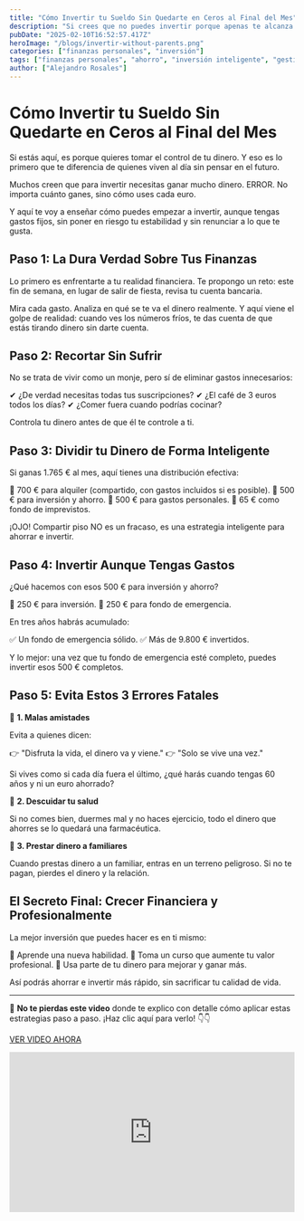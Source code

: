 ```yaml
---
title: "Cómo Invertir tu Sueldo Sin Quedarte en Ceros al Final del Mes"
description: "Si crees que no puedes invertir porque apenas te alcanza para vivir, estás cometiendo un error costoso. Descubre la estrategia que te permitirá ahorrar e invertir sin sacrificar tu calidad de vida."
pubDate: "2025-02-10T16:52:57.417Z"
heroImage: "/blogs/invertir-without-parents.png"
categories: ["finanzas personales", "inversión"]
tags: ["finanzas personales", "ahorro", "inversión inteligente", "gestión financiera", "dinero"]
author: ["Alejandro Rosales"]
---
```

# Cómo Invertir tu Sueldo Sin Quedarte en Ceros al Final del Mes

Si estás aquí, es porque quieres tomar el control de tu dinero. Y eso es lo primero que te diferencia de quienes viven al día sin pensar en el futuro.

Muchos creen que para invertir necesitas ganar mucho dinero. ERROR. No importa cuánto ganes, sino cómo uses cada euro.

Y aquí te voy a enseñar cómo puedes empezar a invertir, aunque tengas gastos fijos, sin poner en riesgo tu estabilidad y sin renunciar a lo que te gusta.

## Paso 1: La Dura Verdad Sobre Tus Finanzas

Lo primero es enfrentarte a tu realidad financiera. Te propongo un reto: este fin de semana, en lugar de salir de fiesta, revisa tu cuenta bancaria.

Mira cada gasto. Analiza en qué se te va el dinero realmente. Y aquí viene el golpe de realidad: cuando ves los números fríos, te das cuenta de que estás tirando dinero sin darte cuenta.

## Paso 2: Recortar Sin Sufrir

No se trata de vivir como un monje, pero sí de eliminar gastos innecesarios:

✔ ¿De verdad necesitas todas tus suscripciones?
✔ ¿El café de 3 euros todos los días?
✔ ¿Comer fuera cuando podrías cocinar?

Controla tu dinero antes de que él te controle a ti.

## Paso 3: Dividir tu Dinero de Forma Inteligente

Si ganas 1.765 € al mes, aquí tienes una distribución efectiva:

📌 700 € para alquiler (compartido, con gastos incluidos si es posible).
📌 500 € para inversión y ahorro.
📌 500 € para gastos personales.
📌 65 € como fondo de imprevistos.

¡OJO! Compartir piso NO es un fracaso, es una estrategia inteligente para ahorrar e invertir.

## Paso 4: Invertir Aunque Tengas Gastos

¿Qué hacemos con esos 500 € para inversión y ahorro?

📌 250 € para inversión.
📌 250 € para fondo de emergencia.

En tres años habrás acumulado:

✅ Un fondo de emergencia sólido.
✅ Más de 9.800 € invertidos.

Y lo mejor: una vez que tu fondo de emergencia esté completo, puedes invertir esos 500 € completos.

## Paso 5: Evita Estos 3 Errores Fatales

🚨 **1. Malas amistades**

Evita a quienes dicen:

👉 "Disfruta la vida, el dinero va y viene."
👉 "Solo se vive una vez."

Si vives como si cada día fuera el último, ¿qué harás cuando tengas 60 años y ni un euro ahorrado?

🚨 **2. Descuidar tu salud**

Si no comes bien, duermes mal y no haces ejercicio, todo el dinero que ahorres se lo quedará una farmacéutica.

🚨 **3. Prestar dinero a familiares**

Cuando prestas dinero a un familiar, entras en un terreno peligroso. Si no te pagan, pierdes el dinero y la relación.

## El Secreto Final: Crecer Financiera y Profesionalmente

La mejor inversión que puedes hacer es en ti mismo:

📌 Aprende una nueva habilidad.
📌 Toma un curso que aumente tu valor profesional.
📌 Usa parte de tu dinero para mejorar y ganar más.

Así podrás ahorrar e invertir más rápido, sin sacrificar tu calidad de vida.

---

🎥 **No te pierdas este video** donde te explico con detalle cómo aplicar estas estrategias paso a paso. ¡Haz clic aquí para verlo! 👇👇

[VER VIDEO AHORA](https://www.youtube.com/watch?v=NQ4xqyXpH9o)

<div class="iframe-container" style="position: relative; width: 100%; height: 0; padding-bottom: 56.25%; overflow: hidden;">
  <iframe width="560" height="315" src="https://www.youtube.com/embed/NQ4xqyXpH9o?si=lra8FucbvzXmilfX" title="YouTube video player" frameborder="0" allow="accelerometer; autoplay; clipboard-write; encrypted-media; gyroscope; picture-in-picture; web-share" allowfullscreen style="position: absolute; top: 0; left: 0; width: 100%; height: 100%; border: none;"></iframe>
</div>
